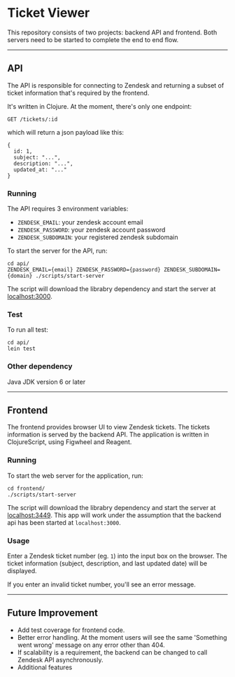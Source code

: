 # Ticket Viewer

This repository consists of two projects: backend API and frontend. Both servers need to be started to complete the end to end flow.

---

## API

The API is responsible for connecting to Zendesk and returning a subset of ticket information that's required by the frontend.

It's written in Clojure. At the moment, there's only one endpoint:

```
GET /tickets/:id
```

which will return a json payload like this:

```
{
  id: 1,
  subject: "...",
  description: "...",
  updated_at: "..."
}

```

### Running

The API requires 3 environment variables:

 * `ZENDESK_EMAIL`: your zendesk account email
 * `ZENDESK_PASSWORD`: your zendesk account password
 * `ZENDESK_SUBDOMAIN`: your registered zendesk subdomain


To start the server for the API, run:

```
cd api/
ZENDESK_EMAIL={email} ZENDESK_PASSWORD={password} ZENDESK_SUBDOMAIN={domain} ./scripts/start-server
```

The script will download the librabry dependency and start the server at [localhost:3000](http://localhost:3000/).

### Test

To run all test:

```
cd api/
lein test
```

### Other dependency

Java JDK version 6 or later

---

## Frontend

The frontend provides browser UI to view Zendesk tickets. The tickets information is served by the backend API.
The application is written in ClojureScript, using Figwheel and Reagent.

### Running

To start the web server for the application, run:

```
cd frontend/
./scripts/start-server
```

The script will download the librabry dependency and start the server at [localhost:3449](http://localhost:3449/). This app will work under the assumption that the backend api has been started at `localhost:3000`.

### Usage

Enter a Zendesk ticket number (eg. `1`) into the input box on the browser. The ticket information (subject, description, and last updated date) will be displayed.

If you enter an invalid ticket number, you'll see an error message.

---

## Future Improvement

* Add test coverage for frontend code.
* Better error handling. At the moment users will see the same 'Something went wrong' message on any error other than 404.
* If scalability is a requirement, the backend can be changed to call Zendesk API asynchronously.
* Additional features
